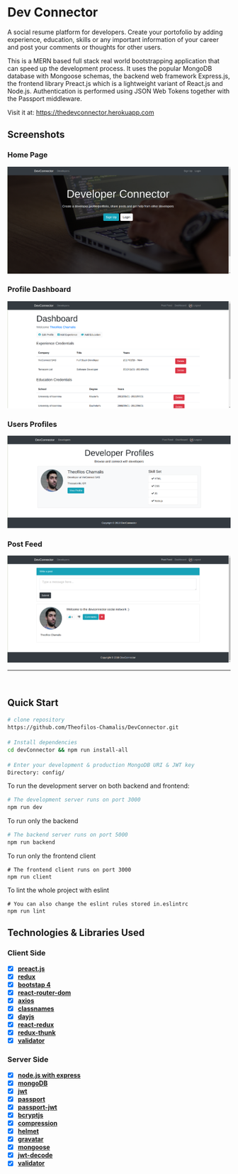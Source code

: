 # Dev Connector

A social resume platform for developers. Create your portofolio by adding experience, education, skills or any important information of your career and post your comments or thoughts for other users.

This is a MERN based full stack real world bootstrapping application that can speed up the development process. It uses the popular MongoDB database with Mongoose schemas, the backend web framework Express.js, the frontend library Preact.js which is a lightweight variant of React.js and Node.js. Authentication is performed using JSON Web Tokens together with the Passport middleware.

Visit it at: <a href="https://thedevconnector.herokuapp.com" target="_blank"> https://thedevconnector.herokuapp.com</a>

## Screenshots

<h3>Home Page</h3>
<img src="github-screenshots/homepage.png">

<br>
<h3>Profile Dashboard</h3>
<img src="github-screenshots/dashboard.png">

<br>
<h3>Users Profiles</h3>
<img src="github-screenshots/users-profiles.png">

<br>
<h3>Post Feed</h3>
<img src="github-screenshots/post-feed.png">

---
<br>

## Quick Start

```bash
# clone repository
https://github.com/Theofilos-Chamalis/DevConnector.git

# Install dependencies
cd devConnector && npm run install-all

# Enter your development & production MongoDB URI & JWT key
Directory: config/
```

To run the development server on both backend and frontend:

```bash
# The development server runs on port 3000
npm run dev
```

To run only the backend

```bash
# The backend server runs on port 5000
npm run backend
```

To run only the frontend client
```
# The frontend client runs on port 3000
npm run client
```

To lint the whole project with eslint
```
# You can also change the eslint rules stored in.eslintrc
npm run lint
```

## Technologies & Libraries Used

### Client Side

- [x] **[preact.js](https://github.com/preactjs/preact)**
- [x] **[redux](https://github.com/reactjs/redux)**
- [x] **[bootstap 4](https://github.com/twbs/bootstrap/tree/v4-dev)**
- [x] **[react-router-dom](https://github.com/ReactTraining/react-router/tree/master/packages/react-router-dom)**
- [x] **[axios](https://github.com/axios/axios)**
- [x] **[classnames](https://github.com/JedWatson/classnames)**
- [x] **[dayjs](https://github.com/iamkun/dayjs)**
- [x] **[react-redux](https://github.com/reduxjs/react-redux)**
- [x] **[redux-thunk](https://github.com/reduxjs/redux-thunk)**
- [x] **[validator](https://github.com/chriso/validator.js)**

### Server Side

- [x] **[node.js with express](https://github.com/expressjs/express)**
- [x] **[mongoDB](https://github.com/mongodb/mongo)**
- [x] **[jwt](https://github.com/auth0/node-jsonwebtoken)**
- [x] **[passport](http://www.passportjs.org/)**
- [x] **[passport-jwt](https://github.com/themikenicholson/passport-jwt)**
- [x] **[bcryptjs](https://github.com/dcodeIO/bcrypt.js)**
- [x] **[compression](https://github.com/expressjs/compression)**
- [x] **[helmet](https://github.com/helmetjs/helmet)** 
- [x] **[gravatar](https://github.com/emerleite/node-gravatar)**
- [x] **[mongoose](http://mongoosejs.com/)**
- [x] **[jwt-decode](https://github.com/auth0/jwt-decode)**
- [x] **[validator](https://github.com/chriso/validator.js)**
